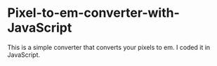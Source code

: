 # Pixel-to-em-converter-with-JavaScript

This is a simple converter that converts your pixels to em. I coded it in JavaScript.
